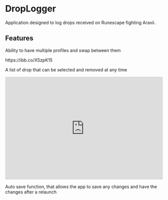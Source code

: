 # DropLogger
Application designed to log drops received on Runescape fighting Araxii.

<H2>Features</H2>
<p>Ability to have multiple profiles and swap between them</p>
<p>https://ibb.co/X5zpK15</p>
<p>A list of drop that can be selected and removed at any time</p>
<div style='position:relative; padding-bottom:calc(56.57% + 44px)'><iframe src='https://gfycat.com/ifr/VioletGreatFlatcoatretriever' frameborder='0' scrolling='no' width='100%' height='100%' style='position:absolute;top:0;left:0;' allowfullscreen></iframe></div>
<p>Auto save function, that allows the app to save any changes and have the changes after a relaunch</p>



